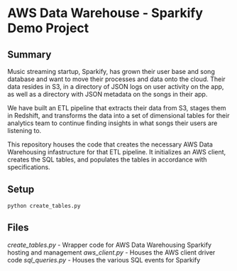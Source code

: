 # AWS Data Warehouse - Sparkify Demo Project

## Summary
Music streaming startup, Sparkify, has grown their user base and song database and want to move their processes and data onto the cloud. Their data resides in S3, in a directory of JSON logs on user activity on the app, as well as a directory with JSON metadata on the songs in their app.

We have built an ETL pipeline that extracts their data from S3, stages them in Redshift, and transforms the data into a set of dimensional tables for their analytics team to continue finding insights in what songs their users are listening to.

This repository houses the code that creates the necessary AWS Data Warehousing infastructure for that ETL pipeline. It initializes an AWS client, creates the SQL tables, and populates the tables in accordance with specifications.

## Setup
`python create_tables.py`

## Files
*create_tables.py* - Wrapper code for AWS Data Warehousing Sparkify hosting and management
*aws_client.py* - Houses the AWS client driver code
*sql_queries.py* - Houses the various SQL events for Sparkify


